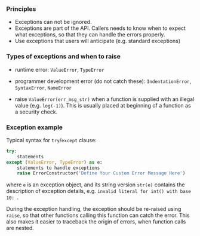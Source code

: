 ### Principles

* Exceptions can not be ignored.
* Exceptions are part of the API. Callers needs to know when to expect what exceptions, so that they can handle the errors properly.
* Use exceptions that users will anticipate (e.g. standard exceptions)



### Types of exceptions and when to raise

* runtime error: `ValueError`, `TypeError`
* programmer development error (do not catch these): `IndentationError`, `SyntaxError`, `NameError`

* raise `ValueError(err_msg_str)` when a function is supplied with an illegal value (e.g. `log(-1)`). This is usually placed at beginning of a function as a security check. 


### Exception example

Typical syntax for `try`/`except` clause:

```python
try:
    statements
except (ValueError, TypeError) as e:
    statements to handle exceptions
    raise ErrorConstructor('Define Your Custom Error Message Here')
```

where `e` is an exception object, and its string version `str(e)` contains the description of exception details, e.g. `invalid literal for int() with base 10: `. 

During the exception handling, the exception should be re-raised using `raise`, so that other functions calling this function can catch the error. This also makes it easier to traceback the origin of errors, when function calls are nested. 





